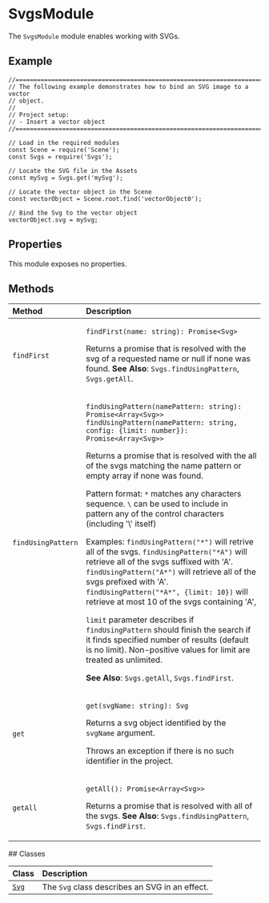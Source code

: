 # SvgsModule

The `SvgsModule` module enables working with SVGs.

## Example

```text
//==============================================================================
// The following example demonstrates how to bind an SVG image to a vector
// object.
//
// Project setup:
// - Insert a vector object
//==============================================================================

// Load in the required modules
const Scene = require('Scene');
const Svgs = require('Svgs');

// Locate the SVG file in the Assets
const mySvg = Svgs.get('mySvg');

// Locate the vector object in the Scene
const vectorObject = Scene.root.find('vectorObject0');

// Bind the Svg to the vector object
vectorObject.svg = mySvg;
```

## Properties

This module exposes no properties.

## Methods

<table>
  <thead>
    <tr>
      <th style="text-align:left">Method</th>
      <th style="text-align:left">Description</th>
    </tr>
  </thead>
  <tbody>
    <tr>
      <td style="text-align:left"><code>findFirst</code>
      </td>
      <td style="text-align:left">
        <p><code>findFirst(name: string): Promise&lt;Svg&gt;</code>
        </p>
        <p>Returns a promise that is resolved with the svg of a requested name or
          null if none was found. <b>See Also</b>: <code>Svgs.findUsingPattern</code>, <code>Svgs.getAll</code>.</p>
      </td>
    </tr>
    <tr>
      <td style="text-align:left"><code>findUsingPattern</code>
      </td>
      <td style="text-align:left">
        <p><code>findUsingPattern(namePattern: string): Promise&lt;Array&lt;Svg&gt;&gt; findUsingPattern(namePattern: string, config: {limit: number}): Promise&lt;Array&lt;Svg&gt;&gt;</code>
        </p>
        <p>Returns a promise that is resolved with the all of the svgs matching the
          name pattern or empty array if none was found.</p>
        <p>Pattern format: <code>*</code> matches any characters sequence. <code>\</code> can
          be used to include in pattern any of the control characters (including
          &apos;\&apos; itself)</p>
        <p>Examples: <code>findUsingPattern(&quot;*&quot;)</code> will retrive all
          of the svgs. <code>findUsingPattern(&quot;*A&quot;)</code> will retrieve
          all of the svgs suffixed with &apos;A&apos;. <code>findUsingPattern(&quot;A*&quot;)</code> will
          retrieve all of the svgs prefixed with &apos;A&apos;. <code>findUsingPattern(&quot;*A*&quot;, {limit: 10})</code> will
          retrieve at most 10 of the svgs containing &apos;A&apos;,</p>
        <p><code>limit</code> parameter describes if <code>findUsingPattern</code> should
          finish the search if it finds specified number of results (default is no
          limit). Non-positive values for limit are treated as unlimited.</p>
        <p><b>See Also</b>: <code>Svgs.getAll</code>, <code>Svgs.findFirst</code>.</p>
      </td>
    </tr>
    <tr>
      <td style="text-align:left"><code>get</code>
      </td>
      <td style="text-align:left">
        <p><code>get(svgName: string): Svg</code>
        </p>
        <p>Returns a svg object identified by the <code>svgName</code> argument.</p>
        <p>Throws an exception if there is no such identifier in the project.</p>
      </td>
    </tr>
    <tr>
      <td style="text-align:left"><code>getAll</code>
      </td>
      <td style="text-align:left">
        <p><code>getAll(): Promise&lt;Array&lt;Svg&gt;&gt;</code>
        </p>
        <p>Returns a promise that is resolved with all of the svgs. <b>See Also</b>: <code>Svgs.findUsingPattern</code>, <code>Svgs.findFirst</code>.</p>
      </td>
    </tr>
  </tbody>
</table>## Classes

| Class | Description |
| :--- | :--- |
| [`Svg`](https://sparkar.facebook.com/docs/ar-studio/reference/classes/svgsmodule.svg) | The `Svg` class describes an SVG in an effect. |

